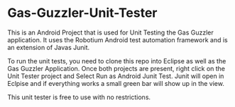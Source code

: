 Gas-Guzzler-Unit-Tester
=======================

This is an Android Project that is used for Unit Testing the Gas Guzzler application. It uses the Robotium Android test automation framework and is an extension of Javas Junit.

To run the unit tests, you need to clone this repo into Eclipse as well as the Gas Guzzler Application. Once both projects are present, right click on the Unit Tester project and Select
Run as Android Junit Test. Junit will open in Eclpise and if everything works a small green bar will show up in the view.


This unit tester is free to use with no restrictions. 
